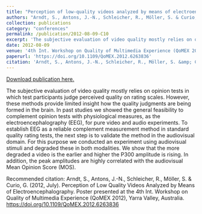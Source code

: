 ```yaml
---
title: "Perception of low-quality videos analyzed by means of electroencephalography"
authors: "Arndt, S., Antons, J.-N., Schleicher, R., Möller, S. & Curio, G."
collection: publications
category: "conferences"
permalink: /publication/2012-08-09-C10
excerpt: 'The subjective evaluation of video quality mostly relies on opinion tests in which test participants judge perceived quality on rating scales. However, these methods provide limited insight how the quality judgments are being formed in the brain. In past studies we showed the general feasibility to complement opinion tests with physiological measures, as the electroencephalography (EEG), for pure video and audio experiments. To establish EEG as a reliable complement measurement method in standard quality rating tests, the next step is to validate the method in the audiovisual domain. For this purpose we conducted an experiment using audiovisual stimuli and degraded these in both modalities. We show that the more degraded a video is the earlier and higher the P300 amplitude is rising. In addition, the peak amplitudes are highly correlated with the audiovisual Mean Opinion Score (MOS).'
date: 2012-08-09
venue: '4th Int. Workshop on Quality of Multimedia Experience (QoMEX 2012)'
paperurl: 'https://doi.org/10.1109/QoMEX.2012.6263836'
citation: 'Arndt, S., Antons, J.-N., Schleicher, R., Möller, S. &amp; Curio, G. (2012, July). Perception of Low Quality Videos Analyzed by Means of Electroencephalography. Poster presented at the 4th Int. Workshop on Quality of Multimedia Experience (QoMEX 2012), Yarra Valley, Australia. https://doi.org/10.1109/QoMEX.2012.6263836 '
---
```


<a href='https://doi.org/10.1109/QoMEX.2012.6263836'>Download publication here.</a>

The subjective evaluation of video quality mostly relies on opinion tests in which test participants judge perceived quality on rating scales. However, these methods provide limited insight how the quality judgments are being formed in the brain. In past studies we showed the general feasibility to complement opinion tests with physiological measures, as the electroencephalography (EEG), for pure video and audio experiments. To establish EEG as a reliable complement measurement method in standard quality rating tests, the next step is to validate the method in the audiovisual domain. For this purpose we conducted an experiment using audiovisual stimuli and degraded these in both modalities. We show that the more degraded a video is the earlier and higher the P300 amplitude is rising. In addition, the peak amplitudes are highly correlated with the audiovisual Mean Opinion Score (MOS).

Recommended citation: Arndt, S., Antons, J.-N., Schleicher, R., Möller, S. & Curio, G. (2012, July). Perception of Low Quality Videos Analyzed by Means of Electroencephalography. Poster presented at the 4th Int. Workshop on Quality of Multimedia Experience (QoMEX 2012), Yarra Valley, Australia. https://doi.org/10.1109/QoMEX.2012.6263836 